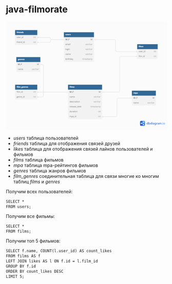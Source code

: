 # java-filmorate
![ER-diagram](ER-diagram.png)

* _users_ таблица пользователей
* _friends_ таблица для отображения связей друзей 
* _likes_ таблица для отображения связей лайков пользователей и фильмов
* _films_ таблица фильмов 
* _mpa_ таблица mpa-рейтингов фильмов 
* _genres_ таблица жанров фильмов
* _film_genres_ соединительная таблица для связи многие ко многим таблиц _films_ и _genres_

Получим всех пользователей:
```
SELECT *  
FROM users;
```

Получим все фильмы:
```
SELECT *  
FROM films;
```

Получим топ 5 фильмов:
```
SELECT f.name, COUNT(l.user_id) AS count_likes
FROM films AS f
LEFT JOIN likes AS l ON f.id = l.film_id
GROUP BY f.id
ORDER BY count_likes DESC
LIMIT 5;
```
